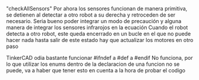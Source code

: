 "checkAllSensors"
Por ahora los sensores funcionan de manera primitiva, se detienen al detectar a otro robot a su derecha y retroceden de ser necesario.
Seria bueno poder integrar un modo de precaución y alguna manera de integrar los sensores infrarojos en la ecuación
Cuando el robot detecta a otro robot, este queda encerrado en un bucle en el que no puede hacer nada hasta salir de este estado
hay que actualizar los motores en otro paso

TinkerCAD odia bastante funcionar
#ifndef a
#def a
#endif
No funciona, por lo que utilizar los enums dentro de la declaracion de una funcion no se puede, va a haber que tener esto en cuenta a la hora de probar el codigo